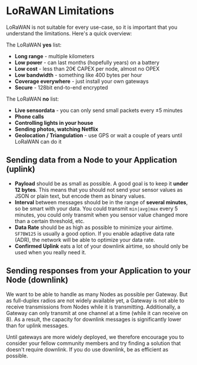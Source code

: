# LoRaWAN Limitations

LoRaWAN is not suitable for every use-case, so it is important that you understand the limitations. Here's a quick overview:

The LoRaWAN **yes** list:

* **Long range** - multiple kilometers
* **Low power** - can last months (hopefully years) on a battery
* **Low cost** - less than 20€ CAPEX per node, almost no OPEX
* **Low bandwidth** - something like 400 bytes per hour
* **Coverage everywhere** - just install your own gateways
* **Secure** - 128bit end-to-end encrypted

The LoRaWAN **no** list:

* **Live sensordata** - you can only send small packets every ±5 minutes
* **Phone calls**
* **Controlling lights in your house**
* **Sending photos, watching Netflix**
* **Geolocation / Triangulation** - use GPS or wait a couple of years until LoRaWAN can do it

## Sending data from a Node to your Application (uplink)

* **Payload** should be as small as possible. A good goal is to keep it **under 12 bytes**. This means that you should not send your sensor values as JSON or plain text, but encode them as binary values.
* **Interval** between messages should be in the range of **several minutes**, so be smart with your data. You could transmit `min|avg|max` every 5 minutes, you could only transmit when you sensor value changed more than a certain threshold, etc.
* **Data Rate** should be as high as possible to minimize your airtime. `SF7BW125` is usually a good option. If you enable adaptive data rate (ADR), the network will be able to optimize your data rate.
* **Confirmed Uplink** eats a lot of your downlink airtime, so should only be used when you really need it.

## Sending responses from your Application to your Node (downlink)

We want to be able to handle as many Nodes as possible per Gateway. But as full-duplex radios are not widely available yet, a Gateway is not able to receive transmissions from Nodes while it is transmitting. Additionally, a Gateway can only transmit at one channel at a time (while it can receive on 8). As a result, the capacity for downlink messages is significantly lower than for uplink messages.

Until gateways are more widely deployed, we therefore encourage you to consider your fellow community members and try finding a solution that doesn't require downlink. If you do use downlink, be as efficient as possible.